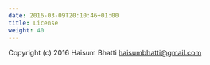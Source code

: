 ```yaml
---
date: 2016-03-09T20:10:46+01:00
title: License
weight: 40
---
```


Copyright (c) 2016 Haisum Bhatti <haisumbhatti@gmail.com><br>
